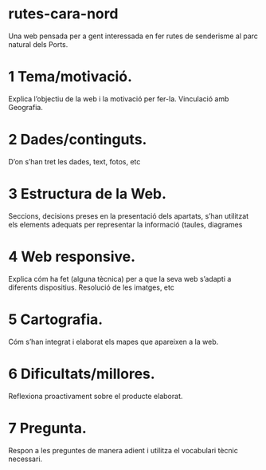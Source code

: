 # rutes-cara-nord
Una web pensada per a gent interessada en fer rutes de senderisme al parc natural dels Ports.

# 1 Tema/motivació. 
Explica l’objectiu de la web i la motivació per fer-la. Vinculació amb Geografia.

# 2 Dades/continguts. 
D’on s’han tret les dades, text, fotos, etc

# 3 Estructura de la Web. 
Seccions, decisions preses en la presentació dels apartats, s’han utilitzat els elements adequats per representar la informació (taules, diagrames

# 4 Web responsive. 
Explica cóm ha fet (alguna tècnica) per a que la seva web s’adapti a diferents dispositius. Resolució de les imatges, etc

# 5 Cartografia. 
Cóm s’han integrat i elaborat els mapes que apareixen a la web.

# 6 Dificultats/millores. 
Reflexiona proactivament sobre el producte elaborat.

# 7 Pregunta. 
Respon a les preguntes de manera adient i utilitza el vocabulari tècnic necessari.